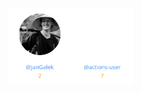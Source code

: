 
<div style="display: flex; flex-wrap: wrap; align-items: center; margin-bottom: 10px;">
<span style="width:100px;">
  <a href="https://github.com/JanGalek"><img src="https://raw.githubusercontent.com/gouef/create-contributors-action/refs/heads/contributors-svg/.github/contributors/JanGalek.svg" alt="JanGalek" /></a>
</span>
<span style="width:100px;">
  <a href="https://github.com/actions-user"><img src="https://raw.githubusercontent.com/gouef/create-contributors-action/refs/heads/contributors-svg/.github/contributors/actions-user.svg" alt="actions-user" /></a>
</span>
</div>

